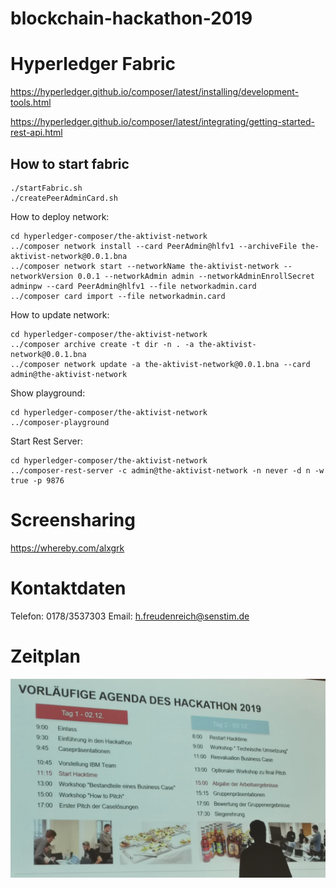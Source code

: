 # blockchain-hackathon-2019

# Hyperledger Fabric
https://hyperledger.github.io/composer/latest/installing/development-tools.html

https://hyperledger.github.io/composer/latest/integrating/getting-started-rest-api.html

## How to start fabric
```
./startFabric.sh
./createPeerAdminCard.sh
```

How to deploy network:
```
cd hyperledger-composer/the-aktivist-network
../composer network install --card PeerAdmin@hlfv1 --archiveFile the-aktivist-network@0.0.1.bna
../composer network start --networkName the-aktivist-network --networkVersion 0.0.1 --networkAdmin admin --networkAdminEnrollSecret adminpw --card PeerAdmin@hlfv1 --file networkadmin.card
../composer card import --file networkadmin.card
```

How to update network:
```
cd hyperledger-composer/the-aktivist-network
../composer archive create -t dir -n . -a the-aktivist-network@0.0.1.bna
../composer network update -a the-aktivist-network@0.0.1.bna --card admin@the-aktivist-network
```

Show playground:
```
cd hyperledger-composer/the-aktivist-network
../composer-playground
```

Start Rest Server:
```
cd hyperledger-composer/the-aktivist-network
../composer-rest-server -c admin@the-aktivist-network -n never -d n -w true -p 9876
```

# Screensharing
https://whereby.com/alxgrk

# Kontaktdaten

Telefon: 0178/3537303
Email: h.freudenreich@senstim.de

# Zeitplan
![alt text](https://github.com/alxgrk/blockchain-hackathon-2019/blob/master/Screenshot%202019-12-02%20at%2012.26.47.png)
